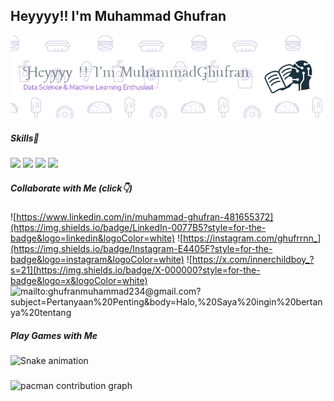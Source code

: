 ## Heyyyy!! I'm Muhammad Ghufran
![Muhammad Ghufran](img/image.png)
##### Skills🤹
<img src="https://img.shields.io/badge/Scratch-4D97FF?style=for-the-badge&logo=Scratch&logoColor=white" /> <img src="https://img.shields.io/badge/Python-FFD43B?style=for-the-badge&logo=python&logoColor=blue" /> <img src="https://img.shields.io/badge/Pandas-2C2D72?style=for-the-badge&logo=pandas&logoColor=white" /> <img src="https://img.shields.io/badge/Numpy-777BB4?style=for-the-badge&logo=numpy&logoColor=white" />

##### Collaborate with Me (click👇)
![https://www.linkedin.com/in/muhammad-ghufran-481655372](https://img.shields.io/badge/LinkedIn-0077B5?style=for-the-badge&logo=linkedin&logoColor=white) ![https://instagram.com/ghufrrnn_](https://img.shields.io/badge/Instagram-E4405F?style=for-the-badge&logo=instagram&logoColor=white) ![https://x.com/innerchildboy_?s=21](https://img.shields.io/badge/X-000000?style=for-the-badge&logo=x&logoColor=white) ![mailto:ghufranmuhammad234@gmail.com?subject=Pertanyaan%20Penting&body=Halo,%20Saya%20ingin%20bertanya%20tentang](https://img.shields.io/badge/Gmail-D14836?style=for-the-badge&logo=gmail&logoColor=whi)

##### Play Games with Me
<img src="https://raw.githubusercontent.com/muhammadghufran/muhammadghufran/output/snake.svg" alt="Snake animation" />

###

<picture>
  <source media="(prefers-color-scheme: dark)" srcset="https://raw.githubusercontent.com/muhammadghufran/muhammadghufran/output/pacman-contribution-graph-dark.svg">
  <source media="(prefers-color-scheme: light)" srcset="https://raw.githubusercontent.com/muhammadghufran/muhammadghufran/output/pacman-contribution-graph.svg">
  <img alt="pacman contribution graph" src="https://raw.githubusercontent.com/muhammadghufran/muhammadghufran/output/pacman-contribution-graph.svg">
</picture>

###
<!---
Pronnnnnnn/Pronnnnnnn is a ✨ special ✨ repository because its `README.md` (this file) appears on your GitHub profile.
You can click the Preview link to take a look at your changes.
--->
